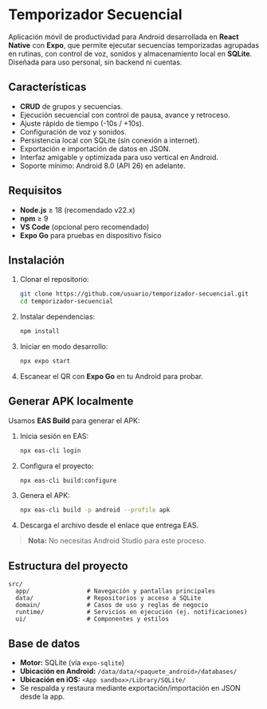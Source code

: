# Temporizador Secuencial

Aplicación móvil de productividad para Android desarrollada en **React Native** con **Expo**, que permite ejecutar secuencias temporizadas agrupadas en rutinas, con control de voz, sonidos y almacenamiento local en **SQLite**.
Diseñada para uso personal, sin backend ni cuentas.

## Características

- **CRUD** de grupos y secuencias.
- Ejecución secuencial con control de pausa, avance y retroceso.
- Ajuste rápido de tiempo (-10s / +10s).
- Configuración de voz y sonidos.
- Persistencia local con SQLite (sin conexión a internet).
- Exportación e importación de datos en JSON.
- Interfaz amigable y optimizada para uso vertical en Android.
- Soporte mínimo: Android 8.0 (API 26) en adelante.

## Requisitos

- **Node.js** ≥ 18 (recomendado v22.x)
- **npm** ≥ 9
- **VS Code** (opcional pero recomendado)
- **Expo Go** para pruebas en dispositivo físico

## Instalación

1. Clonar el repositorio:

   ```bash
   git clone https://github.com/usuario/temporizador-secuencial.git
   cd temporizador-secuencial
   ```

2. Instalar dependencias:

   ```bash
   npm install
   ```

3. Iniciar en modo desarrollo:

   ```bash
   npx expo start
   ```

4. Escanear el QR con **Expo Go** en tu Android para probar.

## Generar APK localmente

Usamos **EAS Build** para generar el APK:

1. Inicia sesión en EAS:

   ```bash
   npx eas-cli login
   ```

2. Configura el proyecto:

   ```bash
   npx eas-cli build:configure
   ```

3. Genera el APK:

   ```bash
   npx eas-cli build -p android --profile apk
   ```

4. Descarga el archivo desde el enlace que entrega EAS.

> **Nota:** No necesitas Android Studio para este proceso.

## Estructura del proyecto

```
src/
  app/                # Navegación y pantallas principales
  data/               # Repositorios y acceso a SQLite
  domain/             # Casos de uso y reglas de negocio
  runtime/            # Servicios en ejecución (ej. notificaciones)
  ui/                 # Componentes y estilos
```

## Base de datos

- **Motor:** SQLite (vía `expo-sqlite`)
- **Ubicación en Android:** `/data/data/<paquete_android>/databases/`
- **Ubicación en iOS:** `<App sandbox>/Library/SQLite/`
- Se respalda y restaura mediante exportación/importación en JSON desde la app.
